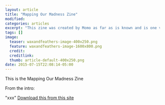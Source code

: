 ```yaml
---
layout: article
title: "Mapping Our Madness Zine"
modified:
categories: articles
excerpt: "This zine was created by Momo as far as is known and is one version of a self care tool similar to a mad map or WRAP plan"
tags: []
image:
  teaser: waxandfeathers-image-400x250.png
  feature: waxandfeathers-image-1600x800.png
  credit: 
  creditlink: 
  thumb: article-default-400x250.png
date: 2015-07-15T22:08:14-05:00
---
```


This is the Mapping Our Madness Zine

From the intro:

"xxx"
[Download this from this site](/images/MappingOurMadness.pdf)
